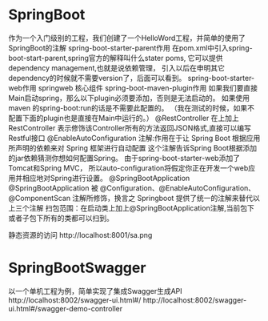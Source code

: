 # SpringBoot
作为一个入门级别的工程，我们创建了一个HelloWord工程，并简单的使用了SpringBoot的注解
	spring-boot-starter-parent作用
		在pom.xml中引入spring-boot-start-parent,spring官方的解释叫什么stater poms,
		它可以提供dependency management,也就是说依赖管理，
		引入以后在申明其它dependency的时候就不需要version了，后面可以看到。
	spring-boot-starter-web作用
		springweb 核心组件
	spring-boot-maven-plugin作用
		如果我们要直接Main启动spring，那么以下plugin必须要添加，否则是无法启动的。
		如果使用maven 的spring-boot:run的话是不需要此配置的。
		（我在测试的时候，如果不配置下面的plugin也是直接在Main中运行的。）
	@RestController
		在上加上RestController 表示修饰该Controller所有的方法返回JSON格式,直接可以编写Restful接口
	@EnableAutoConfiguration
		注解:作用在于让 Spring Boot   根据应用所声明的依赖来对 Spring 框架进行自动配置
		这个注解告诉Spring Boot根据添加的jar依赖猜测你想如何配置Spring。
		由于spring-boot-starter-web添加了Tomcat和Spring MVC，
		所以auto-configuration将假定你正在开发一个web应用并相应地对Spring进行设置。
	@SpringBootApplication
		@SpringBootApplication 被 @Configuration、@EnableAutoConfiguration、@ComponentScan 注解所修饰，换言之 Springboot 提供了统一的注解来替代以上三个注解
		扫包范围：在启动类上加上@SpringBootApplication注解,当前包下或者子包下所有的类都可以扫到。

静态资源的访问
	http://localhost:8001/sa.png

# SpringBootSwagger
以一个单机工程为例，简单实现了集成Swagger生成API
	http://localhost:8002/swagger-ui.html#/
	http://localhost:8002/swagger-ui.html#/swagger-demo-controller